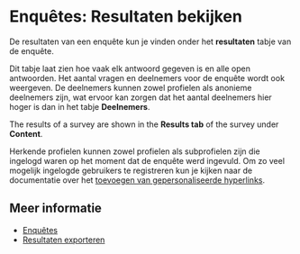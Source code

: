 # Enquêtes: Resultaten bekijken

De resultaten van een enquête kun je vinden onder het **resultaten** 
tabje van de enquête. 

Dit tabje laat zien hoe vaak elk antwoord gegeven is en alle open antwoorden. 
Het aantal vragen en deelnemers voor de enquête wordt ook weergeven. 
De deelnemers kunnen zowel profielen als anonieme deelnemers zijn, wat 
ervoor kan zorgen dat het aantal deelnemers hier hoger is dan in het tabje 
**Deelnemers**.

The results of a survey are shown in the **Results tab** of the survey
under **Content**.

Herkende profielen kunnen zowel profielen als subprofielen zijn die 
ingelogd waren op het moment dat de enquête werd ingevuld. Om zo veel 
mogelijk ingelogde gebruikers te registreren kun je kijken naar de 
documentatie over het [toevoegen van gepersonaliseerde hyperlinks](./surveys-register-participants).

## Meer informatie

* [Enquêtes](./surveys)
* [Resultaten exporteren](./surveys-export-results)
